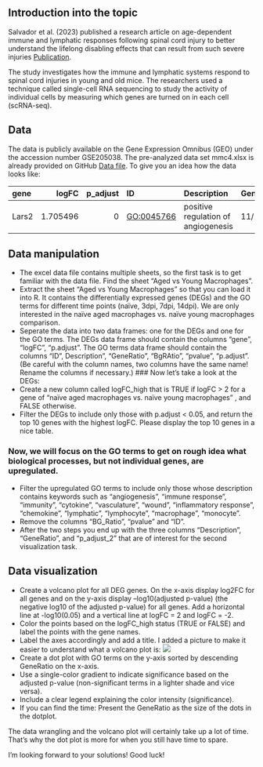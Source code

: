 ## Introduction into the topic

Salvador et al. (2023) published a research article on age-dependent
immune and lymphatic responses following spinal cord injury to better
understand the lifelong disabling effects that can result from such
severe injuries
[Publication](https://www.cell.com/neuron/fulltext/S0896-6273(23)00296-9?_returnURL=https%3A%2F%2Flinkinghub.elsevier.com%2Fretrieve%2Fpii%2FS0896627323002969%3Fshowall%3Dtrue#mmc2).

The study investigates how the immune and lymphatic systems respond to
spinal cord injuries in young and old mice. The researchers used a
technique called single-cell RNA sequencing to study the activity of
individual cells by measuring which genes are turned on in each cell
(scRNA-seq).

## Data

The data is publicly available on the Gene Expression Omnibus (GEO)
under the accession number GSE205038. The pre-analyzed data set
mmc4.xlsx is already provided on GitHub [Data
file](https://github.com/Dr-Eberle-Zentrum/Data-projects-with-R-and-GitHub/blob/4e680979e0d3a5a57912ffd151ef1e9acca38c20/Projects/lizzola/mmc4.xlsx).
To give you an idea how the data looks like:

<table style="width:100%;">
<colgroup>
<col style="width: 5%" />
<col style="width: 8%" />
<col style="width: 8%" />
<col style="width: 10%" />
<col style="width: 33%" />
<col style="width: 9%" />
<col style="width: 9%" />
<col style="width: 6%" />
<col style="width: 10%" />
</colgroup>
<thead>
<tr class="header">
<th style="text-align: left;">gene</th>
<th style="text-align: right;">logFC</th>
<th style="text-align: right;">p_adjust</th>
<th style="text-align: left;">ID</th>
<th style="text-align: left;">Description</th>
<th style="text-align: left;">GeneRatio</th>
<th style="text-align: left;">BgRatio</th>
<th style="text-align: right;">pvalue</th>
<th style="text-align: right;">p_adjust_2</th>
</tr>
</thead>
<tbody>
<tr class="odd">
<td style="text-align: left;">Lars2</td>
<td style="text-align: right;">1.705496</td>
<td style="text-align: right;">0</td>
<td style="text-align: left;"><a href="GO:0045766"
class="uri">GO:0045766</a></td>
<td style="text-align: left;">positive regulation of angiogenesis</td>
<td style="text-align: left;">11/109</td>
<td style="text-align: left;">188/23328</td>
<td style="text-align: right;">0</td>
<td style="text-align: right;">3.2e-06</td>
</tr>
</tbody>
</table>

## Data manipulation

-   The excel data file contains multiple sheets, so the first task is
    to get familiar with the data file. Find the sheet “Aged vs Young
    Macrophages”.
-   Extract the sheet “Aged vs Young Macrophages” so that you can load
    it into R. It contains the differentially expressed genes (DEGs) and
    the GO terms for different time points (naïve, 3dpi, 7dpi, 14dpi).
    We are only interested in the naïve aged macrophages vs. naïve young
    macrophages comparison.
-   Seperate the data into two data frames: one for the DEGs and one for
    the GO terms. The DEGs data frame should contain the columns “gene”,
    “logFC”, “p.adjust”. The GO terms data frame should contain the
    columns “ID”, Description”, “GeneRatio”, “BgRAtio”, “pvalue”,
    “p.adjust”. (Be careful with the column names, two columns have the
    same name! Rename the columns if necessary.) \### Now let’s take a
    look at the DEGs:
-   Create a new column called logFC\_high that is TRUE if logFC &gt; 2
    for a gene of “naïve aged macrophages vs. naïve young macrophages” ,
    and FALSE otherwise.
-   Filter the DEGs to include only those with p.adjust &lt; 0.05, and
    return the top 10 genes with the highest logFC. Please display the
    top 10 genes in a nice table.

### Now, we will focus on the GO terms to get on rough idea what biological processes, but not individual genes, are upregulated.

-   Filter the upregulated GO terms to include only those whose
    description contains keywords such as “angiogenesis”, “immune
    response”, “immunity”, “cytokine”, “vasculature”, “wound”,
    “inflammatory response”, “chemokine”, “lymphatic”, “lymphocyte”,
    “macrophage”, “monocyte”.
-   Remove the columns “BG\_Ratio”, “pvalue” and “ID”.
-   After the two steps you end up with the three columns “Description”,
    “GeneRatio”, and “p\_adjust\_2” that are of interest for the second
    visualization task.

## Data visualization

-   Create a volcano plot for all DEG genes. On the x-axis display
    log2FC for all genes and on the y-axis display –log10(adjusted
    p-value) (the negative log10 of the adjusted p-value) for all genes.
    Add a horizontal line at -log10(0.05) and a vertical line at logFC =
    2 and logFC = -2.
-   Color the points based on the logFC\_high status (TRUE or FALSE) and
    label the points with the gene names.
-   Label the axes accordingly and add a title. I added a picture to
    make it easier to understand what a volcano plot is:
    ![](https://www.bioinformatics.com.cn/static/img/onlineplots_img/086_basic_3_color_volcano_plot.png)
-   Create a dot plot with GO terms on the y-axis sorted by descending
    GeneRatio on the x-axis.
-   Use a single-color gradient to indicate significance based on the
    adjusted p-value (non-significant terms in a lighter shade and vice
    versa).
-   Include a clear legend explaining the color intensity
    (significance).
-   If you can find the time: Present the GeneRatio as the size of the
    dots in the dotplot.

The data wrangling and the volcano plot will certainly take up a lot of
time. That’s why the dot plot is more for when you still have time to
spare.

I’m looking forward to your solutions! Good luck!
